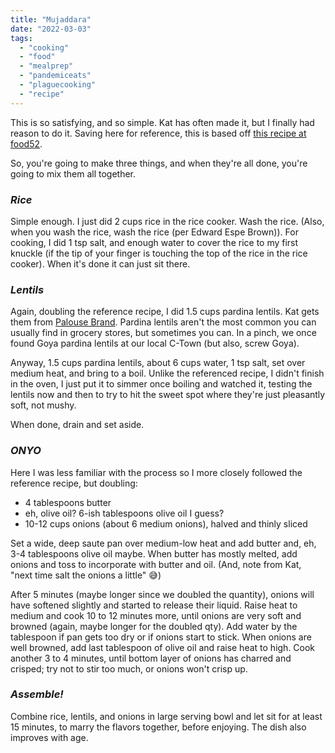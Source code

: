 ```yaml
---
title: "Mujaddara"
date: "2022-03-03"
tags: 
  - "cooking"
  - "food"
  - "mealprep"
  - "pandemiceats"
  - "plaguecooking"
  - "recipe"
---
```


This is so satisfying, and so simple. Kat has often made it, but I finally had reason to do it. Saving here for reference, this is based off [this recipe at food52](https://food52.com/recipes/8565-mujaddara-with-spiced-yogurt).

So, you're going to make three things, and when they're all done, you're going to mix them all together.

### _Rice_

Simple enough. I just did 2 cups rice in the rice cooker. Wash the rice. (Also, when you wash the rice, wash the rice (per Edward Espe Brown)). For cooking, I did 1 tsp salt, and enough water to cover the rice to my first knuckle (if the tip of your finger is touching the top of the rice in the rice cooker). When it's done it can just sit there.

### _Lentils_

Again, doubling the reference recipe, I did 1.5 cups pardina lentils. Kat gets them from [Palouse Brand](https://www.palousebrand.com/). Pardina lentils aren't the most common you can usually find in grocery stores, but sometimes you can. In a pinch, we once found Goya pardina lentils at our local C-Town (but also, screw Goya).

Anyway, 1.5 cups pardina lentils, about 6 cups water, 1 tsp salt, set over medium heat, and bring to a boil. Unlike the referenced recipe, I didn't finish in the oven, I just put it to simmer once boiling and watched it, testing the lentils now and then to try to hit the sweet spot where they're just pleasantly soft, not mushy.

When done, drain and set aside.

### _ONYO_

Here I was less familiar with the process so I more closely followed the reference recipe, but doubling:

- 4 tablespoons butter
- eh, olive oil? 6-ish tablespoons olive oil I guess?
- 10-12 cups onions (about 6 medium onions), halved and thinly sliced

Set a wide, deep saute pan over medium-low heat and add butter and, eh, 3-4 tablespoons olive oil maybe. When butter has mostly melted, add onions and toss to incorporate with butter and oil. (And, note from Kat, "next time salt the onions a little" 😅)

After 5 minutes (maybe longer since we doubled the quantity), onions will have softened slightly and started to release their liquid. Raise heat to medium and cook 10 to 12 minutes more, until onions are very soft and browned (again, maybe longer for the doubled qty). Add water by the tablespoon if pan gets too dry or if onions start to stick. When onions are well browned, add last tablespoon of olive oil and raise heat to high. Cook another 3 to 4 minutes, until bottom layer of onions has charred and crisped; try not to stir too much, or onions won't crisp up.

### _Assemble!_

Combine rice, lentils, and onions in large serving bowl and let sit for at least 15 minutes, to marry the flavors together, before enjoying. The dish also improves with age.
